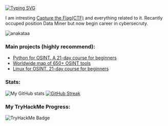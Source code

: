 [![Typing SVG](https://readme-typing-svg.herokuapp.com?font=courier+new&color=0BF700&lines=My+name+is+anakataa!;A.K.A+qualitestahol1c)](https://git.io/typing-svg)


I am intresting [Capture the Flag(CTF)](https://ctftime.org/) and everything related to it. Recantly occuped position Data Miner but now begin career in cybersecruty. <p><img src="https://komarev.com/ghpvc/?username=anakataa&label=Profile%20views&color=0e75b6&style=flat" alt="anakataa" /></p>

### Main projects (highly recommend):

- [Python for OSINT. A 21-day course for beginners](https://github.com/anakataa/python-for-OSINT-21-days)
- [Worldwide map of 650+ OSINT tools](https://github.com/anakataa/osintmap)
- [Linux for OSINT. 21-day course for beginners](https://github.com/anakataa/linux-for-OSINT-21-day)

### Stats:
![My GitHub stats](https://github-readme-stats.vercel.app/api?username=anakataa&count_private=true&show_icons=true&theme=chartreuse-dark)
[![GitHub Streak](http://github-readme-streak-stats.herokuapp.com?user=anakataa&theme=react&theme=chartreuse-dark)](https://git.io/streak-stats)

### My TryHackMe Progress:

![TryHackMe Badge](https://tryhackme-badges.s3.amazonaws.com/anakataa.png)

